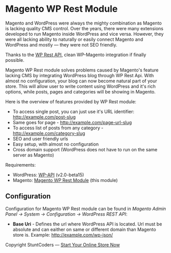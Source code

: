 # Magento WP Rest Module #

Magento and WordPress were always the mighty combination as Magento is lacking quality CMS control. Over the years, there were many extensions developed to run Magento inside WordPress and vice versa. However, they were all lacking ability to naturally or easily connect Magento and WordPress and mostly — they were not SEO friendly.

Thanks to the [WP Rest API](https://developer.wordpress.org/rest-api/), clean WP-Magento integration if finally possible.

Magento WP Rest module solves problems caused by Magento's feature lacking CMS by integrating WordPress blog through WP Rest Api. With almost no configuration, your blog can now become natural part of your store. This will allow user to write content using WordPress and it's rich options, while posts, pages and categories will be showing in Magento.

Here is the overview of features provided by WP Rest module:
* To access single post, you can just use it's URL identifier: http://example.com/post-slug
* Same goes for page - http://example.com/page-url-slug
* To access list of posts from any category - http://example.com/category-slug
* SEO and user friendly urls
* Easy setup, with almost no configuration
* Cross domain support (WordPress does not have to run on the same server as Magento)

Requirements:
* WordPress: [WP-API](https://github.com/WP-API/WP-API) (v2.0-beta15)
* Magento: [Magento WP Rest Module](https://github.com/stuntcoders/stunt_mage_wprest) (this module)

## Configuration ##

Configuration for Magento WP Rest module can be found in *Magento Admin Panel -> System -> Configuration -> WordPress REST API*:

* **Base Uri** - Defines the url where WordPress API is located. Url must be absolute and can eaither on same or different domain than Magento store is. Example: http://example.com/wp-json/

Copyright StuntCoders — [Start Your Online Store Now](http://stuntcoders.com/)
